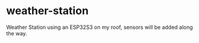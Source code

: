 # weather-station
Weather Station using an ESP32S3 on my roof, sensors will be added along the way.
